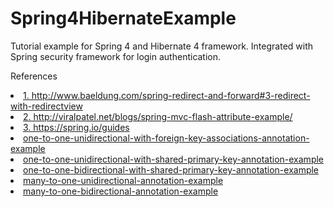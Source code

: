 # Spring4HibernateExample

<p>Tutorial example for Spring 4 and Hibernate 4 framework.
Integrated with Spring security framework for login authentication.</p>

References
<li/> <a href="#">1. http://www.baeldung.com/spring-redirect-and-forward#3-redirect-with-redirectview</a>
<li/><a href="#"> 2. http://viralpatel.net/blogs/spring-mvc-flash-attribute-example/</a>
<li/> <a href="#">3. https://spring.io/guides</a>
<li/> <a href="http://websystique.com/hibernate/hibernate-one-to-one-unidirectional-with-foreign-key-associations-annotation-example/">one-to-one-unidirectional-with-foreign-key-associations-annotation-example</a>
<li/> <a href="http://websystique.com/hibernate/hibernate-one-to-one-unidirectional-with-shared-primary-key-annotation-example/">one-to-one-unidirectional-with-shared-primary-key-annotation-example</a>
<li/> <a href="http://websystique.com/hibernate/hibernate-one-to-one-bidirectional-with-shared-primary-key-annotation-example/">one-to-one-bidirectional-with-shared-primary-key-annotation-example</a>
<li/> <a href="http://websystique.com/hibernate/hibernate-many-to-one-unidirectional-annotation-example/">many-to-one-unidirectional-annotation-example</a>
<li/> <a href="http://websystique.com/hibernate/hibernate-many-to-one-bidirectional-annotation-example/">many-to-one-bidirectional-annotation-example</a>
